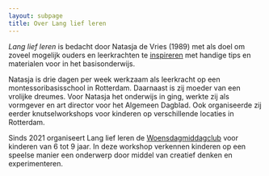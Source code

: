 ```yaml
---
layout: subpage
title: Over Lang lief leren
---
```


_Lang lief leren_ is bedacht door Natasja de Vries (1989) met als doel om zoveel mogelijk ouders en leerkrachten te [inspireren](https://www.instagram.com/langliefleren/) met handige tips en materialen voor in het basisonderwijs.

Natasja is drie dagen per week werkzaam als leerkracht op een montessoribasisschool in Rotterdam. Daarnaast is zij moeder van een vrolijke dreumes.
Voor Natasja het onderwijs in ging, werkte zij als vormgever en art director voor het Algemeen Dagblad. Ook organiseerde zij eerder knutselworkshops voor kinderen op verschillende locaties in Rotterdam.

Sinds 2021 organiseert Lang lief leren de [Woensdagmiddagclub](/woensdagmiddagclub) voor kinderen van 6 tot 9 jaar. In deze workshop verkennen kinderen op een speelse manier een onderwerp door middel van creatief denken en experimenteren.
